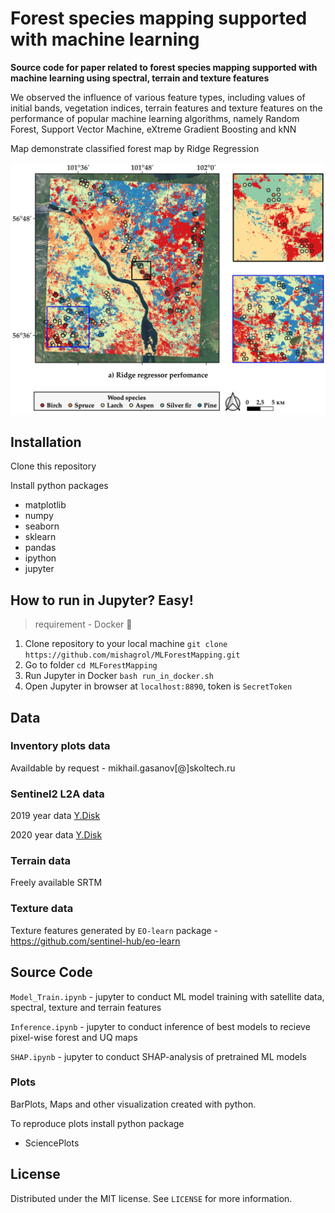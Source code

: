 
# Forest species mapping supported with machine learning

__Source code for paper related to forest species mapping supported with machine learning using spectral, terrain and texture features__

We observed the influence of various feature types, including values of initial bands, vegetation indices, terrain features and texture features on the performance of popular machine learning algorithms, namely Random Forest, Support Vector Machine, eXtreme Gradient Boosting and kNN

Map demonstrate classified forest map by Ridge Regression

![Forest mapping](/plots/result_maps.png)

## Installation

Clone this repository

Install python packages

* matplotlib
* numpy 
* seaborn 
* sklearn
* pandas 
* ipython
* jupyter


## How to run in Jupyter? Easy! 
> requirement - Docker 🐳
>
1. Clone repository to your local machine 
`git clone https://github.com/mishagrol/MLForestMapping.git`
2. Go to folder
`cd MLForestMapping`
3. Run Jupyter in Docker
`bash run_in_docker.sh`
4. Open Jupyter in browser at `localhost:8890`, token is `SecretToken`

## Data 

### Inventory plots data

Availdable by request - mikhail.gasanov[@]skoltech.ru

### Sentinel2 L2A data

2019 year data [Y.Disk](https://disk.yandex.ru/d/QKyDnvVduTOigw)

2020 year data [Y.Disk](https://disk.yandex.ru/d/UnhFTwZ9jhWasw)

### Terrain data

Freely available SRTM 

### Texture data

Texture features generated by `EO-learn` package - https://github.com/sentinel-hub/eo-learn

## Source Code

`Model_Train.ipynb` -  jupyter to conduct ML model training with satellite data, spectral, texture and terrain features

`Inference.ipynb` -  jupyter to conduct inference of best models to recieve pixel-wise forest and UQ maps

`SHAP.ipynb` -  jupyter to conduct SHAP-analysis of pretrained ML models


### Plots

BarPlots, Maps and other visualization created with python.

To reproduce plots install python package 

* SciencePlots

## License

Distributed under the MIT license. See ``LICENSE`` for more information.
